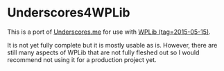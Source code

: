 Underscores4WPLib
===

This is a port of [Underscores.me](http://underscores.me/) for use with [WPLib (tag=2015-05-15)](https://github.com/wplib/wplib/tree/2015-05-15).

It is not yet fully complete but it is mostly usable as is.  However, there are still many aspects of WPLib that are not fully fleshed out so I would recommend not using it for a production project yet.